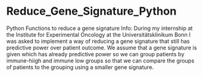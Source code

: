 # Reduce_Gene_Signature_Python
Python Functions to reduce a gene signature
Info: During my internship at the Institute for Experimental Oncology at the Universitätsklinikum Bonn I was asked to implement a way of reducing a gene signature that still has predictive power over patient outcome. 
We assume that a gene signature is given which has already predictive power so we can group patients by immune-hiigh and immune low groups so that we can compare the groups of patients to the grouping using a smaller gene signature. 
